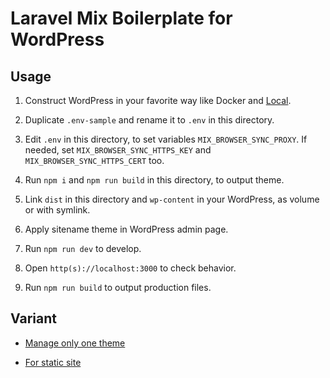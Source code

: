 # Laravel Mix Boilerplate for WordPress

## Usage

1. Construct WordPress in your favorite way like Docker and [Local](https://localwp.com/).

2. Duplicate `.env-sample` and rename it to `.env` in this directory.

3. Edit `.env` in this directory, to set variables `MIX_BROWSER_SYNC_PROXY`. If needed, set `MIX_BROWSER_SYNC_HTTPS_KEY` and `MIX_BROWSER_SYNC_HTTPS_CERT` too.

4. Run `npm i` and `npm run build` in this directory, to output theme.

5. Link `dist` in this directory and `wp-content` in your WordPress, as volume or with symlink.

6. Apply sitename theme in WordPress admin page.

7. Run `npm run dev` to develop.

8. Open `http(s)://localhost:3000` to check behavior.

9. Run `npm run build` to output production files.

## Variant

- [Manage only one theme](https://github.com/dsktschy/laravel-mix-boilerplate-wordpress)

- [For static site](https://github.com/dsktschy/laravel-mix-boilerplate-static)
